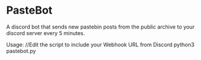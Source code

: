 # PasteBot
A discord bot that sends new pastebin posts from the public archive to your discord server every 5 minutes.

Usage:
//Edit the script to include your Webhook URL from Discord
python3 pastebot.py
